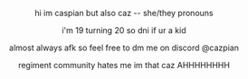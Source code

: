 <p align="center">
hi im caspian but also caz -- she/they pronouns 
<p align="center">
i'm 19 turning 20 so dni if ur a kid 
<p align="center">almost always afk so feel free to dm me on discord @cazpian
<p align="center"> regiment community hates me im that caz AHHHHHHHH
